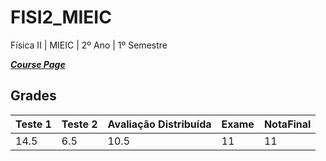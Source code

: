 # FISI2_MIEIC
 Física II | MIEIC | 2º Ano | 1º Semestre

[***Course Page***](https://sigarra.up.pt/feup/pt/ucurr_geral.ficha_uc_view?pv_ocorrencia_id=436434)

## Grades

| Teste 1 | Teste 2 | Avaliação Distribuída| Exame | NotaFinal
|---|---|---|---|---
| 14.5 | 6.5 | 10.5 | 11 | 11
